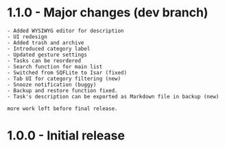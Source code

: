 # 1.1.0 - Major changes (dev branch)
    - Added WYSIWYG editor for description
    - UI redesign
    - Added trash and archive
    - Introduced category label
    - Updated gesture settings
    - Tasks can be reordered
    - Search function for main list
    - Switched from SQFLite to Isar (fixed)
    - Tab UI for category filtering (new)
    - Snooze notification (buggy)
    - Backup and restore function fixed.
    - Task's description can be exported as Markdown file in backup (new)

    more work left before final release.

# 1.0.0 - Initial release